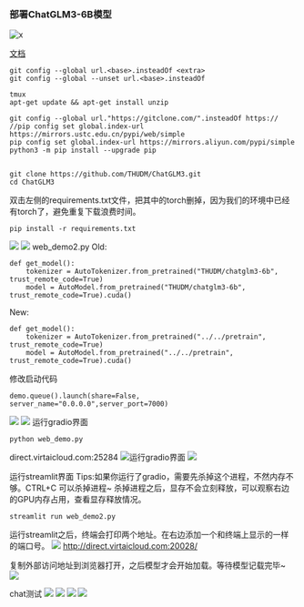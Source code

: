 ### 部署ChatGLM3-6B模型
![x](/img/xx.jpg)

[文档](https://nuly9zxzf1.feishu.cn/docx/HOmzdmST9oc43gxjTF0c7PAAnnb)

```
git config --global url.<base>.insteadOf <extra>
git config --global --unset url.<base>.insteadOf 
```

```
tmux
apt-get update && apt-get install unzip

git config --global url."https://gitclone.com/".insteadOf https://
//pip config set global.index-url https://mirrors.ustc.edu.cn/pypi/web/simple
pip config set global.index-url https://mirrors.aliyun.com/pypi/simple
python3 -m pip install --upgrade pip


git clone https://github.com/THUDM/ChatGLM3.git
cd ChatGLM3

```


双击左侧的requirements.txt文件，把其中的torch删掉，因为我们的环境中已经有torch了，避免重复下载浪费时间。
```
pip install -r requirements.txt
```
![](img/1.0%20requirement-delete-torch.png)
![](img/1.2pip-install-package-over.png)
web_demo2.py
Old:
```
def get_model():
    tokenizer = AutoTokenizer.from_pretrained("THUDM/chatglm3-6b", trust_remote_code=True)
    model = AutoModel.from_pretrained("THUDM/chatglm3-6b", trust_remote_code=True).cuda()
```
New:
```
def get_model():
    tokenizer = AutoTokenizer.from_pretrained("../../pretrain", trust_remote_code=True)
    model = AutoModel.from_pretrained("../../pretrain", trust_remote_code=True).cuda()
```

修改启动代码
```
demo.queue().launch(share=False, server_name="0.0.0.0",server_port=7000)
```
![](img/2.3-修改启动代码.png)
![](img/2.3-%E5%BC%80%E6%94%BE7000%E7%AB%AF%E5%8F%A3.png)
运行gradio界面
```
python web_demo.py
```
direct.virtaicloud.com:25284
![运行gradio界面](/img/3.0测试gradio界面_运行成功.png)
![](/img/3.1测试gradio界面_chat.png)

运行streamlit界面
 Tips:如果你运行了gradio，需要先杀掉这个进程，不然内存不够。CTRL+C 可以杀掉进程~ 杀掉进程之后，显存不会立刻释放，可以观察右边的GPU内存占用，查看显存释放情况。
```
streamlit run web_demo2.py
```
运行streamlit之后，终端会打印两个地址。在右边添加一个和终端上显示的一样的端口号。
![](/img/4.0stremlit测试启动.png)
http://direct.virtaicloud.com:20028/

复制外部访问地址到浏览器打开，之后模型才会开始加载。等待模型记载完毕~
![](img/4.0stremlit测试-模型加载完成.png)

chat测试
![](/img/4.0stremlit测试-chat-测试.png)
![](/img/4.0stremlit测试-运行监控.png)
![](/img/4.0stremlit测试-chat-测试2.png)
![](/img/5.结尾.png)

